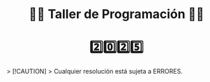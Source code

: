 <h1 align="center">👨‍💻 Taller de Programación 👨‍💻</h1>
<h1 align="center">2️⃣0️⃣2️⃣5️⃣</h1>
> [!CAUTION]
> Cualquier resolución está sujeta a ERRORES.

